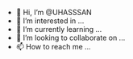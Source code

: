 - 👋 Hi, I’m @UHASSSAN
- 👀 I’m interested in ...
- 🌱 I’m currently learning ...
- 💞️ I’m looking to collaborate on ...
- 📫 How to reach me ...

<!---
UHASSSAN/UHASSSAN is a ✨ special ✨ repository because its `README.md` (this file) appears on your GitHub profile.
You can click the Preview link to take a look at your changes.
--->
